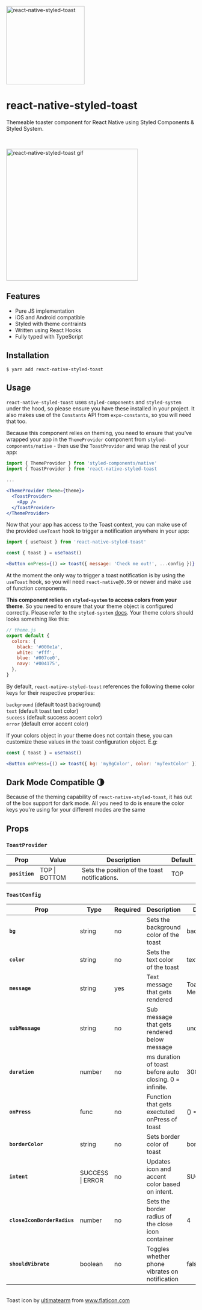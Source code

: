 <p>
  <img alt="react-native-styled-toast" src="https://i.imgur.com/w42dDGJ.png" width="208">
</p>

# react-native-styled-toast

<p>
  Themeable toaster component for React Native using Styled Components & Styled System.
</p>
<br />

<p>
  <img alt="react-native-styled-toast gif" src="https://i.imgur.com/CYiuYPD.gif" width="350">
</p>

## Features

- Pure JS implementation
- iOS and Android compatible
- Styled with theme contraints
- Written using React Hooks
- Fully typed with TypeScript

## Installation

`$ yarn add react-native-styled-toast`

## Usage

`react-native-styled-toast` uses `styled-components` and `styled-system` under the hood, so please ensure you have these installed in your project. It also makes use of the `Constants` API from `expo-constants`, so you will need that too.

Because this component relies on theming, you need to ensure that you've wrapped your app in the `ThemeProvider` component from `styled-components/native` - then use the `ToastProvider` and wrap the rest of your app:

```jsx
import { ThemeProvider } from 'styled-components/native'
import { ToastProvider } from 'react-native-styled-toast

...

<ThemeProvider theme={theme}>
  <ToastProvider>
    <App />
  </ToastProvider>
</ThemeProvider>
```

Now that your app has access to the Toast context, you can make use of the provided `useToast` hook to trigger a notification anywhere in your app:

```jsx
import { useToast } from 'react-native-styled-toast'

const { toast } = useToast()

<Button onPress={() => toast({ message: 'Check me out!', ...config })} />
```

At the moment the only way to trigger a toast notification is by using the `useToast` hook, so you will need `react-native@0.59` or newer and make use of function components.

**This component relies on `styled-system` to access colors from your theme**. So you need to ensure that your theme object is configured correctly. Please refer to the `styled-system` [docs](https://styled-system.com/getting-started#getting-started). Your theme colors should looks something like this:

```javascript
// theme.js
export default {
  colors: {
    black: '#000e1a',
    white: '#fff',
    blue: '#007ce0',
    navy: '#004175',
  },
}
```

By default, `react-native-styled-toast` references the following theme color keys for their respective properties:

`background` (default toast background) \
`text` (default toast text color) \
`success` (default success accent color) \
`error` (default error accent color)

If your colors object in your theme does not contain these, you can customize these values in the toast configuration object. E.g:

```jsx
const { toast } = useToast()

<Button onPress={() => toast({ bg: 'myBgColor', color: 'myTextColor' })} />
```

## Dark Mode Compatible 🌗

Because of the theming capability of `react-native-styled-toast`, it has out of the box support for dark mode. All you need to do is ensure the color keys you're using for your different modes are the same

## Props

### `ToastProvider`

| Prop           | Value         | Description                                   | Default |
| -------------- | ------------- | --------------------------------------------- | ------- |
| **`position`** | TOP \| BOTTOM | Sets the position of the toast notifications. | TOP     |

### `ToastConfig`

| Prop                        | Type             | Required | Description                                             | Default        |
| --------------------------- | ---------------- | -------- | ------------------------------------------------------- | -------------- |
| **`bg`**                    | string           | no       | Sets the background color of the toast                  | background     |
| **`color`**                 | string           | no       | Sets the text color of the toast                        | text           |
| **`message`**               | string           | yes      | Text message that gets rendered                         | Toast Message! |
| **`subMessage`**            | string           | no       | Sub message that gets rendered below message            | undefined      |
| **`duration`**              | number           | no       | ms duration of toast before auto closing. 0 = infinite. | 3000           |
| **`onPress`**               | func       | no       | Function that gets exectuted onPress of toast           | () => false    |
| **`borderColor`**           | string           | no       | Sets border color of toast                              | border         |
| **`intent`**                | SUCCESS \| ERROR | no       | Updates icon and accent color based on intent.          | SUCCESS        |
| **`closeIconBorderRadius`** | number           | no       | Sets the border radius of the close icon container      | 4              |
| **`shouldVibrate`**         | boolean          | no       | Toggles whether phone vibrates on notification          | false          |

<br />
<div>Toast icon by <a href="https://www.flaticon.com/authors/ultimatearm" title="ultimatearm">ultimatearm</a> from <a href="https://www.flaticon.com/"             title="Flaticon">www.flaticon.com</a></div>
